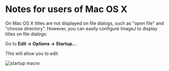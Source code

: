 # Notes for users of Mac OS X

On Mac OS X titles are not displayed on file dialogs, such as "open file" and "choose directory". However, you can easily configure ImageJ to display titles on file dialogs:

Go to **Edit -> Options -> Startup...**

This will allow you to edit 

![startup macro](startup_macro.png)
